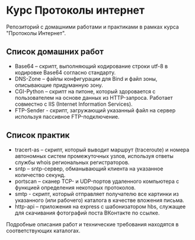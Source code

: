 # Курс Протоколы интернет
Репозиторий с домашними работами и практиками в рамках курса "Протоколы Интернет".

## Список домашних работ
* Base64 – скрипт, выполняющий кодирование строки utf-8 в кодировке Base64 согласно стандарту.
* DNS-Zone – файлы конфигурации для Bind и файл зоны, описывающие придуманную зону. 
* CGI-Python – скрипт на питоне, который здоровается с пользователем на основе данных из HTTP-запроса. Работает совместно с IIS (Internet Information Services). 
* FTP-Sender - скрипт, загружающий указанный файл на сервер используя пассивное FTP-подключение.

## Список практик
* tracert-as – скрипт, который выводит маршрут (traceroute) и номера автономных систем промежуточных узлов, используя ответы службы whois региональных регистраторов.
* sntp – sntp-сервер, обманывающий клиента на указанное количество секунд.
* portscan – сканер TCP- и UDP-портов удаленного компьютера с функцией определения некоторых протоколов.
* smtp - скрипт, который отправляет получателю все картинки из указанного (или рабочего) каталога в качестве вложения письма.
* http-api – приложения на express с шабонизатором hbs, служащее для скачивания фотографий поста ВКонтакте по ссылке.

Подробные описания работ и технические требования находятся в соответствующих каталогах.
